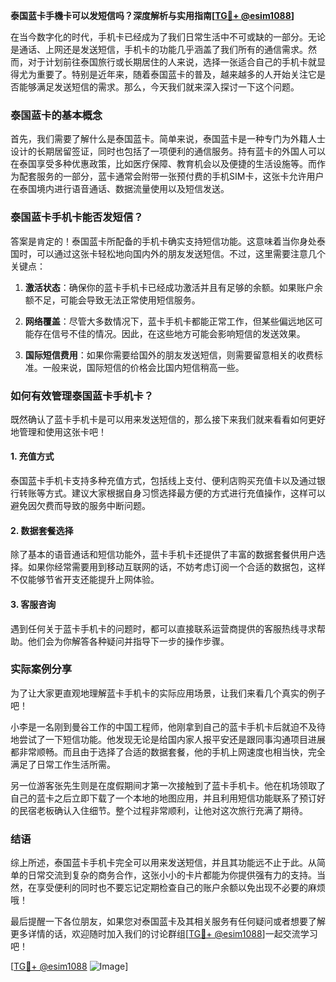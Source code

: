 **泰国蓝卡手機卡可以发短信吗？深度解析与实用指南[[TG💪+ @esim1088](https://t.me/s/esim1088)]**

在当今数字化的时代，手机卡已经成为了我们日常生活中不可或缺的一部分。无论是通话、上网还是发送短信，手机卡的功能几乎涵盖了我们所有的通信需求。然而，对于计划前往泰国旅行或长期居住的人来说，选择一张适合自己的手机卡就显得尤为重要了。特别是近年来，随着泰国蓝卡的普及，越来越多的人开始关注它是否能够满足发送短信的需求。那么，今天我们就来深入探讨一下这个问题。

### 泰国蓝卡的基本概念

首先，我们需要了解什么是泰国蓝卡。简单来说，泰国蓝卡是一种专门为外籍人士设计的长期居留签证，同时也包括了一项便利的通信服务。持有蓝卡的外国人可以在泰国享受多种优惠政策，比如医疗保障、教育机会以及便捷的生活设施等。而作为配套服务的一部分，蓝卡通常会附带一张预付费的手机SIM卡，这张卡允许用户在泰国境内进行语音通话、数据流量使用以及短信发送。

### 泰国蓝卡手机卡能否发短信？

答案是肯定的！泰国蓝卡所配备的手机卡确实支持短信功能。这意味着当你身处泰国时，可以通过这张卡轻松地向国内外的朋友发送短信。不过，这里需要注意几个关键点：

1. **激活状态**：确保你的蓝卡手机卡已经成功激活并且有足够的余额。如果账户余额不足，可能会导致无法正常使用短信服务。
   
2. **网络覆盖**：尽管大多数情况下，蓝卡手机卡都能正常工作，但某些偏远地区可能存在信号不佳的情况。因此，在这些地方可能会影响短信的发送效果。

3. **国际短信费用**：如果你需要给国外的朋友发送短信，则需要留意相关的收费标准。一般来说，国际短信的价格会比国内短信稍高一些。

### 如何有效管理泰国蓝卡手机卡？

既然确认了蓝卡手机卡是可以用来发送短信的，那么接下来我们就来看看如何更好地管理和使用这张卡吧！

#### 1. 充值方式
泰国蓝卡手机卡支持多种充值方式，包括线上支付、便利店购买充值卡以及通过银行转账等方式。建议大家根据自身习惯选择最方便的方式进行充值操作，这样可以避免因欠费而导致的服务中断问题。

#### 2. 数据套餐选择
除了基本的语音通话和短信功能外，蓝卡手机卡还提供了丰富的数据套餐供用户选择。如果你经常需要用到移动互联网的话，不妨考虑订阅一个合适的数据包，这样不仅能够节省开支还能提升上网体验。

#### 3. 客服咨询
遇到任何关于蓝卡手机卡的问题时，都可以直接联系运营商提供的客服热线寻求帮助。他们会为你解答各种疑问并指导下一步的操作步骤。

### 实际案例分享

为了让大家更直观地理解蓝卡手机卡的实际应用场景，让我们来看几个真实的例子吧！

小李是一名刚到曼谷工作的中国工程师，他刚拿到自己的蓝卡手机卡后就迫不及待地尝试了一下短信功能。他发现无论是给国内家人报平安还是跟同事沟通项目进展都非常顺畅。而且由于选择了合适的数据套餐，他的手机上网速度也相当快，完全满足了日常工作生活所需。

另一位游客张先生则是在度假期间才第一次接触到了蓝卡手机卡。他在机场领取了自己的蓝卡之后立即下载了一个本地的地图应用，并且利用短信功能联系了预订好的民宿老板确认入住细节。整个过程非常顺利，让他对这次旅行充满了期待。

### 结语

综上所述，泰国蓝卡手机卡完全可以用来发送短信，并且其功能远不止于此。从简单的日常交流到复杂的商务合作，这张小小的卡片都能为你提供强有力的支持。当然，在享受便利的同时也不要忘记定期检查自己的账户余额以免出现不必要的麻烦哦！

最后提醒一下各位朋友，如果您对泰国蓝卡及其相关服务有任何疑问或者想要了解更多详情的话，欢迎随时加入我们的讨论群组[[TG💪+ @esim1088](https://t.me/s/esim1088)]一起交流学习吧！

[[TG💪+ @esim1088](https://t.me/s/esim1088) ![Image](https://i.postimg.cc/4NQfJmqS/Snipaste-2025-05-13-00-14-12.png)]